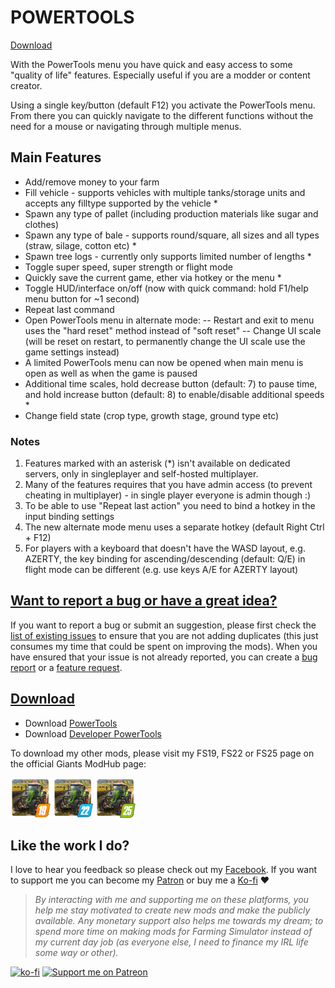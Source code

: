 # POWERTOOLS

[Download](https://www.farming-simulator.com/mod.php?mod_id=303451&title=fs2025)

With the PowerTools menu you have quick and easy access to some "quality of life" features. Especially useful if you are a modder or content creator.

Using a single key/button (default F12) you activate the PowerTools menu. From there you can quickly navigate to the different functions without the need for a mouse or navigating through multiple menus.

## Main Features
- Add/remove money to your farm
- Fill vehicle - supports vehicles with multiple tanks/storage units and accepts any filltype supported by the vehicle *
- Spawn any type of pallet (including production materials like sugar and clothes)
- Spawn any type of bale - supports round/square, all sizes and all types (straw, silage, cotton etc) *
- Spawn tree logs - currently only supports limited number of lengths *
- Toggle super speed, super strength or flight mode
- Quickly save the current game, ether via hotkey or the menu *
- Toggle HUD/interface on/off (now with quick command: hold F1/help menu button for ~1 second)
- Repeat last command
- Open PowerTools menu in alternate mode:
-- Restart and exit to menu uses the "hard reset" method instead of "soft reset"
-- Change UI scale (will be reset on restart, to permanently change the UI scale use the game settings instead)
- A limited PowerTools menu can now be opened when main menu is open as well as when the game is paused
- Additional time scales, hold decrease button (default: 7) to pause time, and hold increase button (default: 8) to enable/disable additional speeds *
- Change field state (crop type, growth stage, ground type etc)

### Notes
1. Features marked with an asterisk (*) isn't available on dedicated servers, only in singleplayer and self-hosted multiplayer.
2. Many of the features requires that you have admin access (to prevent cheating in multiplayer) - in single player everyone is admin though :)
3. To be able to use "Repeat last action" you need to bind a hotkey in the input binding settings
4. The new alternate mode menu uses a separate hotkey (default Right Ctrl + F12)
5. For players with a keyboard that doesn't have the WASD layout, e.g. AZERTY, the key binding for ascending/descending (default: Q/E) in flight mode can be different (e.g. use keys A/E for AZERTY layout)


## [Want to report a bug or have a great idea?](https://github.com/w33zl/FS25_PowerTools/issues/new/choose)
If you want to report a bug or submit an suggestion, please first check the [list of existing issues](https://github.com/w33zl/FS25_PowerTools/issues) to ensure that you are not adding duplicates (this just consumes my time that could be spent on improving the mods). When you have ensured that your issue is not already reported, you can create a [bug report](https://github.com/w33zl/FS25_PowerTools/issues/new?template=bug_report.md) or a [feature request](https://github.com/w33zl/FS25_PowerTools/issues/new?template=feature_request.md).

## [Download](https://www.farming-simulator.com/mod.php?mod_id=303451&title=fs2025)


* Download [PowerTools](https://www.farming-simulator.com/mod.php?mod_id=303451&title=fs2025)
* Download [Developer PowerTools](https://www.farming-simulator.com/mod.php?mod_id=303447&title=fs2025)

To download my other mods, please visit my FS19, FS22 or FS25 page on the official Giants ModHub page:

[![My FS22 Mods](https://github.com/w33zl/w33zl/raw/main/GitHubIcons_MH_FS19.png)](https://www.farming-simulator.com/mods.php?title=fs2019&filter=org&org_id=140742)
[![My FS22 Mods](https://github.com/w33zl/w33zl/raw/main/GitHubIcons_MH_FS22.png)](https://www.farming-simulator.com/mods.php?title=fs2022&filter=org&org_id=140742)
[![My FS25 Mods](https://github.com/w33zl/w33zl/raw/main/GitHubIcons_MH_FS25.png)](https://www.farming-simulator.com/mods.php?title=fs2025&filter=org&org_id=140742)


## Like the work I do?
I love to hear you feedback so please check out my [Facebook](https://www.facebook.com/w33zl). If you want to support me you can become my [Patron](https://www.patreon.com/wzlmodding) or buy me a [Ko-fi](https://ko-fi.com/w33zl) :heart:

> _By interacting with me and supporting me on these platforms, you help me stay motivated to create new mods and make the publicly available. Any monetary support also helps me towards my dream; to spend more time on making mods for Farming Simulator instead of my current day job (as everyone else, I need to finance my IRL life some way or other)._

[![ko-fi](https://ko-fi.com/img/githubbutton_sm.svg)](https://ko-fi.com/X8X0BB65P) [![Support me on Patreon](https://img.shields.io/endpoint.svg?url=https%3A%2F%2Fshieldsio-patreon.vercel.app%2Fapi%3Fusername%3Dwzlmodding%3F%26type%3Dpatrons&style=for-the-badge)](https://patreon.com/wzlmodding?)

